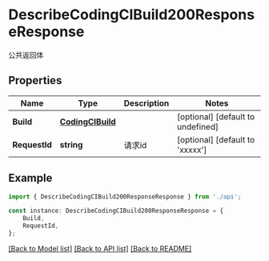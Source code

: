 # DescribeCodingCIBuild200ResponseResponse

公共返回体

## Properties

Name | Type | Description | Notes
------------ | ------------- | ------------- | -------------
**Build** | [**CodingCIBuild**](CodingCIBuild.md) |  | [optional] [default to undefined]
**RequestId** | **string** | 请求id | [optional] [default to 'xxxxx']

## Example

```typescript
import { DescribeCodingCIBuild200ResponseResponse } from './api';

const instance: DescribeCodingCIBuild200ResponseResponse = {
    Build,
    RequestId,
};
```

[[Back to Model list]](../README.md#documentation-for-models) [[Back to API list]](../README.md#documentation-for-api-endpoints) [[Back to README]](../README.md)
